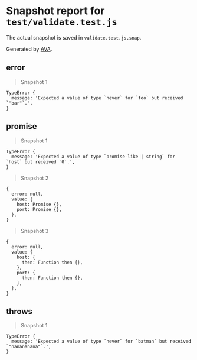 # Snapshot report for `test/validate.test.js`

The actual snapshot is saved in `validate.test.js.snap`.

Generated by [AVA](https://ava.li).

## error

> Snapshot 1

    TypeError {
      message: 'Expected a value of type `never` for `foo` but received `"bar"`.',
    }

## promise

> Snapshot 1

    TypeError {
      message: 'Expected a value of type `promise-like | string` for `host` but received `0`.',
    }

> Snapshot 2

    {
      error: null,
      value: {
        host: Promise {},
        port: Promise {},
      },
    }

> Snapshot 3

    {
      error: null,
      value: {
        host: {
          then: Function then {},
        },
        port: {
          then: Function then {},
        },
      },
    }

## throws

> Snapshot 1

    TypeError {
      message: 'Expected a value of type `never` for `batman` but received `"nanananana"`.',
    }
